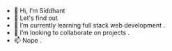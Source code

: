 - 👋 Hi, I’m Siddhant 
- 👀 Let's find out 
- 🌱 I’m currently learning full stack web development .
- 💞️ I’m looking to collaborate on projects .
- 📫 Nope .

<!---
educatedchimp/educatedchimp is a ✨ special ✨ repository because its `README.md` (this file) appears on your GitHub profile.
You can click the Preview link to take a look at your changes.
--->

